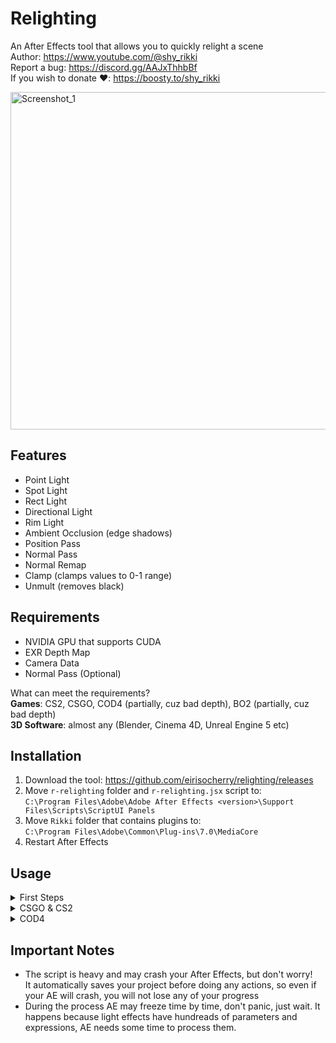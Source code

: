 # Relighting
An After Effects tool that allows you to quickly relight a scene  
Author: https://www.youtube.com/@shy_rikki  
Report a bug: https://discord.gg/AAJxThhbBf  
If you wish to donate ❤️: https://boosty.to/shy_rikki  

<img width="960" height="540" alt="Screenshot_1" src="https://github.com/user-attachments/assets/1341d857-e10f-43ac-ad97-b7234c545be3" />  

## Features
- Point Light
- Spot Light
- Rect Light
- Directional Light  
- Rim Light  
- Ambient Occlusion (edge shadows)  
- Position Pass  
- Normal Pass  
- Normal Remap  
- Clamp (clamps values to 0-1 range)  
- Unmult (removes black)  

## Requirements
- NVIDIA GPU that supports CUDA  
- EXR Depth Map  
- Camera Data  
- Normal Pass (Optional)  

What can meet the requirements?  
**Games**: CS2, CSGO, COD4 (partially, cuz bad depth), BO2 (partially, cuz bad depth)  
**3D Software**: almost any (Blender, Cinema 4D, Unreal Engine 5 etc)  

## Installation
1. Download the tool: https://github.com/eirisocherry/relighting/releases  
2. Move `r-relighting` folder and `r-relighting.jsx` script to:  
`C:\Program Files\Adobe\Adobe After Effects <version>\Support Files\Scripts\ScriptUI Panels`  
3. Move `Rikki` folder that contains plugins to:  
   `C:\Program Files\Adobe\Common\Plug-ins\7.0\MediaCore`  
4. Restart After Effects  

## Usage

<details>
<summary> First Steps </summary>
<br>

1. Launch After Effects, go to `Window`, scroll down and open the `r-relighting.jsx` script
<img width="641" height="840" alt="image" src="https://github.com/user-attachments/assets/d9c96967-3840-493e-860f-cee18a0d444b" />  

2. Set Rendering Engine to `Mercury GPU Acceleration (CUDA)`  
<img width="335" height="118" alt="image" src="https://github.com/user-attachments/assets/b4d03007-479e-466a-be39-2e66043c8519" />

3. Set project to `32 bit`
<img width="296" height="68" alt="image" src="https://github.com/user-attachments/assets/125d2801-12e4-48ed-be26-3540c6546c3e" />  
  
4. Set expressions engine to `JavaScript`  
<img width="497" height="94" alt="image" src="https://github.com/user-attachments/assets/113f8f1e-2245-4d46-9283-593e6517a340" />  
  
<br>
</details>

<details>
<summary> CSGO & CS2 </summary>
<br>

1. Record the required layers: game, exr depth, camera  
CSGO Tutorials: https://www.youtube.com/watch?v=PtdO_I-fBRo&list=PLiyMyFJsq2_VbQNn3nL4sYAXbaIQRQsZH  
EXR Depth Guide (10:49): https://youtu.be/NE5nAPHn_P4?list=PLiyMyFJsq2_VbQNn3nL4sYAXbaIQRQsZH&t=649  
CS2 Tutorials: https://github.com/eirisocherry/cs2-editing/wiki  
3. Import layers, camera data and setup an exr depth: https://www.youtube.com/watch?v=FWEqkaiXNM0  
4. Select a depth map and create a setup by pressing `[+]` button  

<img width="624" height="379" alt="image" src="https://github.com/user-attachments/assets/33a08da5-0bc1-4c15-8377-b5ffbe99de25" />  

4. Adjust `Depth Settings`:  
`Depth Black Is Near` whether a black color is near on your depth map or not: `unchecked`  
`Depth Far` the farthest depth point value: `25000` (the same value you set in `EXtractoR` effect)  

<img width="352" height="254" alt="Screenshot_5" src="https://github.com/user-attachments/assets/d0c7bbd9-0ee5-41a8-91ee-500354944968" />  
  
<img width="336" height="152" alt="Screenshot_4" src="https://github.com/user-attachments/assets/619dc92a-11f8-4010-b684-510ed7beab39" />  
  
5. a) Select `Depth Projection` depth layer and use `Project On Point` cursor to select where you want to project an object  
b) Select something from the dropdowm menu, ex: `Point Advanced`  
c) Press `Project` and wait a bit... Done!  
  
<img width="1284" height="611" alt="Screenshot_2" src="https://github.com/user-attachments/assets/3ad52698-e915-4db4-8b0c-57c14c66a5e5" />  
<img width="1261" height="524" alt="Screenshot_3" src="https://github.com/user-attachments/assets/a7206384-f213-4173-b5b8-50919014d5f8" />  

<br>
</details>



<details>
<summary> COD4 </summary>
<br>

1. https://codmvm.com/  
Record the required layers  

<img width="552" height="326" alt="Screenshot_1" src="https://github.com/user-attachments/assets/8060be0e-6acc-4fc8-b1de-dc582c08892c" />  
  
```
mvm_output_directory "S:\Screens"      // output directory
mvm_avidemo_fps 0                      // disables default avi recording
mvm_streams_fps 125                    // fps to record layers in
mvm_streams_passes mvm_w mvm_wd mvm_wn // layers: game, depth, normal
mvm_streams_depthFormat 2              // depth format: 2 - rainbow (more precise)
mvm_export_format avi                  // output format must be set to avi, otherwise depth format will not work
mvm_streams_aeExport 1                 // export camera
mvm_streams_aeExport_sun 1             // export sun
```
2. Convert the layers using my `ftool-converter.bat`  
Download: https://github.com/eirisocherry/ftools/blob/main/ftool-converter.bat  
Guide: https://github.com/eirisocherry/ftools/tree/main  
3. a) Download: https://github.com/gmzorz/MVMAETools/blob/main/Support%20Files/Scripts/ScriptUI%20Panels/MVMTools.jsx  
b) Move `MVMTools.jsx` script to:  
`C:\Program Files\Adobe\Adobe After Effects <version>\Support Files\Scripts\ScriptUI Panels`  
c) Import the layers, camera data and convert a depth  
5. a) Rename Normal Map to `Normal Pass 1`  
b) Apply `Normal Remap` effect to the `Normal Pass 1` layer  
c) Copy the settings  
```
Input Is Normalized: `Checked`
X -> -X
Y -> -Z
Z -> -Y
Normalize Output: `Checked`
```  

<img width="1500" height="792" alt="Screenshot_7" src="https://github.com/user-attachments/assets/e9aef0bc-276e-45d0-8298-5df4402ea581" />  
  
5. Select a depth map and create a setup by pressing `[+]` button  
<img width="619" height="394" alt="Screenshot_8" src="https://github.com/user-attachments/assets/06709fe2-1a31-4250-b06d-f62e2d20a999" />  
  
6. Adjust `Depth Settings`:  
`Depth Black Is Near` whether a black color is near on your depth map or not: `unchecked`  
`Depth Far` the farthest depth point value: `4080`  
  
<img width="337" height="129" alt="image" src="https://github.com/user-attachments/assets/9f6993fd-d248-4986-8323-1dffca0aad65" />  
  
7. a) Select `Depth Projection` depth layer and use `Project On Point` cursor to select where you want to project an object  
b) Select something from the dropdowm menu, ex: `Point Advanced`  
c) Press `Project` and wait a bit... Done!  
  
<img width="1494" height="775" alt="image" src="https://github.com/user-attachments/assets/a2cea40f-fc40-4387-b86a-c2ce2fb6d22a" />  
  
<img width="1478" height="699" alt="image" src="https://github.com/user-attachments/assets/56f94c7e-5e44-4088-bacf-5b65f2ecdcf0" />  
  
<br>
</details>



## Important Notes
- The script is heavy and may crash your After Effects, but don't worry!  
It automatically saves your project before doing any actions, so even if your AE will crash, you will not lose any of your progress  
- During the process AE may freeze time by time, don't panic, just wait. It happens because light effects have hundreads of parameters and expressions, AE needs some time to process them.  
